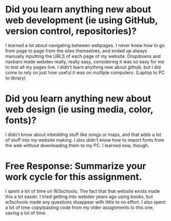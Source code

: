 # Did you learn anything new about web development (ie using GitHub, version control, repositories)?
I learned a lot about navigating between webpages. I never knew how to go from page to page from the sites themselves, and ended up always manually inputting the URLS of each page of my website. Dropdowns and navbars
made webdev really, really easy, considering it was so easy for me to test all my pages live. I didn't learn anything new about github, but I did come to rely on just how useful it was on multiple computers. (Laptop to PC to library)
# Did you learn anything new about web design (ie using media, color, fonts)?
I didn't know about inbedding stuff like songs or maps, and that adds a lot of stuff into my website making. I also didn't know how to import fonts from the web without downloading them to my PC. I learned now, though.
# Free Response: Summarize your work cycle for this assignment.
I spent a lot of time on W3schools. The fact that that website exists made this a lot easier. I tried getting into webdev years ago using books, but w3schools made any questions disappear with little to no effort.
I also spent a lot of time copy/pasting code from my older assignments to this one, saving a lot of time. 
